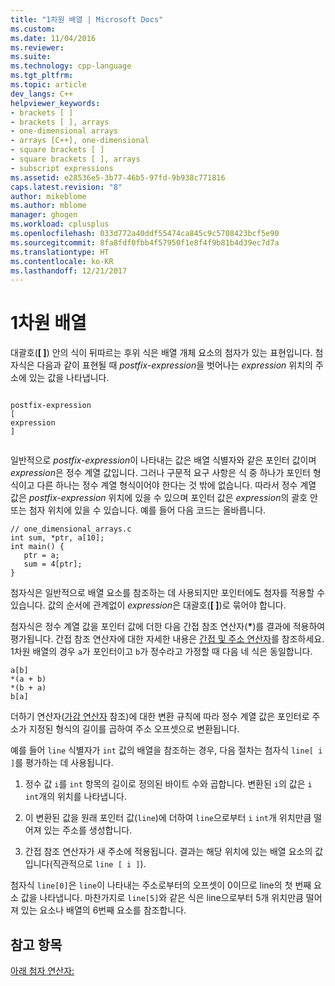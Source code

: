 ```yaml
---
title: "1차원 배열 | Microsoft Docs"
ms.custom: 
ms.date: 11/04/2016
ms.reviewer: 
ms.suite: 
ms.technology: cpp-language
ms.tgt_pltfrm: 
ms.topic: article
dev_langs: C++
helpviewer_keywords:
- brackets [ ]
- brackets [ ], arrays
- one-dimensional arrays
- arrays [C++], one-dimensional
- square brackets [ ]
- square brackets [ ], arrays
- subscript expressions
ms.assetid: e28536e5-3b77-46b5-97fd-9b938c771816
caps.latest.revision: "8"
author: mikeblome
ms.author: mblome
manager: ghogen
ms.workload: cplusplus
ms.openlocfilehash: 033d772a40ddf55474ca845c9c5708423bcf5e90
ms.sourcegitcommit: 8fa8fdf0fbb4f57950f1e8f4f9b81b4d39ec7d7a
ms.translationtype: HT
ms.contentlocale: ko-KR
ms.lasthandoff: 12/21/2017
---
```

# <a name="one-dimensional-arrays"></a>1차원 배열
대괄호(**[ ]**) 안의 식이 뒤따르는 후위 식은 배열 개체 요소의 첨자가 있는 표현입니다. 첨자식은 다음과 같이 표현될 때 *postfix-expression*을 벗어나는 *expression* 위치의 주소에 있는 값을 나타냅니다.  
  
```  
  
postfix-expression  
[  
expression  
]  
  
```  
  
 일반적으로 *postfix-expression*이 나타내는 값은 배열 식별자와 같은 포인터 값이며 *expression*은 정수 계열 값입니다. 그러나 구문적 요구 사항은 식 중 하나가 포인터 형식이고 다른 하나는 정수 계열 형식이어야 한다는 것 밖에 없습니다. 따라서 정수 계열 값은 *postfix-expression* 위치에 있을 수 있으며 포인터 값은 *expression*의 괄호 안 또는 첨자 위치에 있을 수 있습니다. 예를 들어 다음 코드는 올바릅니다.  
  
```  
// one_dimensional_arrays.c  
int sum, *ptr, a[10];  
int main() {  
   ptr = a;  
   sum = 4[ptr];  
}  
```  
  
 첨자식은 일반적으로 배열 요소를 참조하는 데 사용되지만 포인터에도 첨자를 적용할 수 있습니다. 값의 순서에 관계없이 *expression*은 대괄호(**[ ]**)로 묶어야 합니다.  
  
 첨자식은 정수 계열 값을 포인터 값에 더한 다음 간접 참조 연산자(**\***)를 결과에 적용하여 평가됩니다. 간접 참조 연산자에 대한 자세한 내용은 [간접 및 주소 연산자](../c-language/indirection-and-address-of-operators.md)를 참조하세요. 1차원 배열의 경우 `a`가 포인터이고 `b`가 정수라고 가정할 때 다음 네 식은 동일합니다.  
  
```  
a[b]  
*(a + b)  
*(b + a)  
b[a]  
```  
  
 더하기 연산자([가감 연산자](../c-language/c-additive-operators.md) 참조)에 대한 변환 규칙에 따라 정수 계열 값은 포인터로 주소가 지정된 형식의 길이를 곱하여 주소 오프셋으로 변환됩니다.  
  
 예를 들어 `line` 식별자가 `int` 값의 배열을 참조하는 경우, 다음 절차는 첨자식 `line[ i ]`를 평가하는 데 사용됩니다.  
  
1.  정수 값 `i`를 `int` 항목의 길이로 정의된 바이트 수와 곱합니다. 변환된 `i`의 값은 `i` `int`개의 위치를 나타냅니다.  
  
2.  이 변환된 값을 원래 포인터 값(`line`)에 더하여 `line`으로부터 `i` `int`개 위치만큼 떨어져 있는 주소를 생성합니다.  
  
3.  간접 참조 연산자가 새 주소에 적용됩니다. 결과는 해당 위치에 있는 배열 요소의 값입니다(직관적으로 `line [ i ]`).  
  
 첨자식 `line[0]`은 `line`이 나타내는 주소로부터의 오프셋이 0이므로 line의 첫 번째 요소 값을 나타냅니다. 마찬가지로 `line[5]`와 같은 식은 line으로부터 5개 위치만큼 떨어져 있는 요소나 배열의 6번째 요소를 참조합니다.  
  
## <a name="see-also"></a>참고 항목  
 [아래 첨자 연산자:](../cpp/subscript-operator.md)